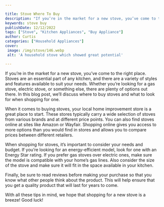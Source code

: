 ```yaml
---

title: Stove Where To Buy
description: "If you’re in the market for a new stove, you’ve come to the right place. Stoves are an essential part of any kitchen, and there ar...keep reading to learn"
keywords: stove buy
publishDate: 12/12/2022
tags: ["Stove", "Kitchen Appliances", "Buy Appliance"]
author: Curtis
categories: ["Household Appliances"]
cover: 
 image: /img/stove/146.webp
 alt: 'A household stove which showed great potential'

---
```


If you’re in the market for a new stove, you’ve come to the right place. Stoves are an essential part of any kitchen, and there are a variety of styles and features available to suit your needs. Whether you’re looking for a gas stove, electric stove, or something else, there are plenty of options out there. In this blog post, we’ll discuss where to buy stoves and what to look for when shopping for one. 

When it comes to buying stoves, your local home improvement store is a great place to start. These stores typically carry a wide selection of stoves from various brands and at different price points. You can also find stoves online at sites like Amazon or Wayfair. Shopping online gives you access to more options than you would find in stores and allows you to compare prices between different retailers. 

When shopping for stoves, it’s important to consider your needs and budget. If you’re looking for an energy-efficient model, look for one with an Energy Star rating. If you prefer gas stoves over electric ones, make sure the model is compatible with your home’s gas lines. Also consider the size of the stove and make sure it will fit in the space available in your kitchen. 

Finally, be sure to read reviews before making your purchase so that you know what other people think about the product. This will help ensure that you get a quality product that will last for years to come. 

With all these tips in mind, we hope that shopping for a new stove is a breeze! Good luck!
